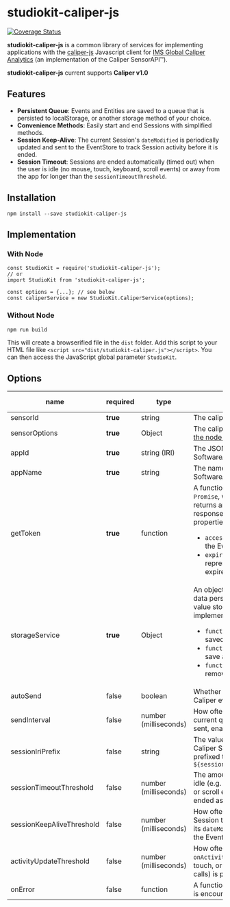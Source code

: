 # studiokit-caliper-js

[![Coverage Status](https://coveralls.io/repos/purdue-tlt/studiokit-caliper-js/badge.svg?branch=master)](https://coveralls.io/r/purdue-tlt/studiokit-caliper-js?branch=master)

**studiokit-caliper-js** is a common library of services for implementing applications with the [caliper-js](https://github.com/purdue-tlt/caliper-js) Javascript client for [IMS Global Caliper Analytics](http://www.imsglobal.org/caliper) (an implementation of the Caliper SensorAPI™).

**studiokit-caliper-js** current supports **Caliper v1.0**

## Features

* **Persistent Queue**: Events and Entities are saved to a queue that is persisted to localStorage, or another storage method of your choice.
* **Convenience Methods**: Easily start and end Sessions with simplified methods.
* **Session Keep-Alive**: The current Session's `dateModified` is periodically updated and sent to the EventStore to track Session activity before it is ended.
* **Session Timeout**: Sessions are ended automatically (timed out) when the user is idle (no mouse, touch, keyboard, scroll events) or away from the app for longer than the `sessionTimeoutThreshold`. 

## Installation

```
npm install --save studiokit-caliper-js
```

## Implementation

### With Node

```
const StudioKit = require('studiokit-caliper-js');
// or
import StudioKit from 'studiokit-caliper-js';

const options = {...}; // see below
const caliperService = new StudioKit.CaliperService(options);
```

### Without Node

```
npm run build
```

This will create a browserified file in the `dist` folder.
Add this script to your HTML file like `<script src="dist/studiokit-caliper.js"></script>`.
You can then access the JavaScript global parameter `StudioKit`.

## Options

| name |  required | type | description | default value |
| --- | --- | --- | --- | --- |
| sensorId | **true** | string | The caliper-js Sensor Id |  |
| sensorOptions | **true** | Object | The caliper-js Sensor Options [see the node https docs](https://nodejs.org/api/https.html#https_https_request_options_callback) |  |
| appId | **true** | string (IRI) | The JSON-LD `@id` of the Caliper SoftwareApplication | |
| appName | **true** | string | The name of Caliper SoftwareApplication | |
| getToken | **true** | function | A function that is expected to return a `Promise`, which when complete, returns an OAuth Access Token response containing the following properties: <ul><li>`accessToken`: the OAuth token for the EventStore</li><li>`expires`: A date string representing when the token expires.</li></ul> | |
| storageService | **true** | Object | An object (or service) that provides data persistence, acting as a key-value store, e.g. LocalStorage. Must implement the following methods: <ul><li>`function getItem(key)`: return a saved object by key.</li><li>`function setItem(key, value)`: save an object by key.</li><li>`function removeItem(key)`: remove an object by key.</li></ul> | An in-memory placeholder, does not actually persist data. |
| autoSend | false | boolean | Whether or not to send the queue of Caliper events on a timer. | true |
| sendInterval | false | number (milliseconds) | How often a request containing the current queue of Caliper events is sent, enabled by `autoSend`. | `1000 * 10` // 10 seconds |
| sessionIriPrefix | false | string | The value with which to prefix all Caliper Session `@id` values. Will be prefixed to form valid IRI, e.g. `${sessionIriPrefix}/session/${uuid}` | `null`, defaults to `appId` |
| sessionTimeoutThreshold | false | number (milliseconds) | The amount of time a Session can be idle (e.g. no mouse, keyboard, touch, or scroll events) before the Session is ended as `TIMED_OUT`. | `1000 * 60 * 30` // 30 minutes |
| sessionKeepAliveThreshold | false | number (milliseconds) | How often activity should trigger the Session to be "kept alive" by having its `dateModified` updated, and sent to the EventStore. | `1000 * 60 * 15`  // 15 minutes |
| activityUpdateThreshold | false | number (milliseconds) | How often the activity sent to `onActivity()` (e.g. mouse, keyboard, touch, or scroll events, or manual calls) is processed. | `1000 * 60`  // 1 minute |
| onError | false | function | A function that is called when an error is encountered, e.g. `function(err) {}` | `null` |
